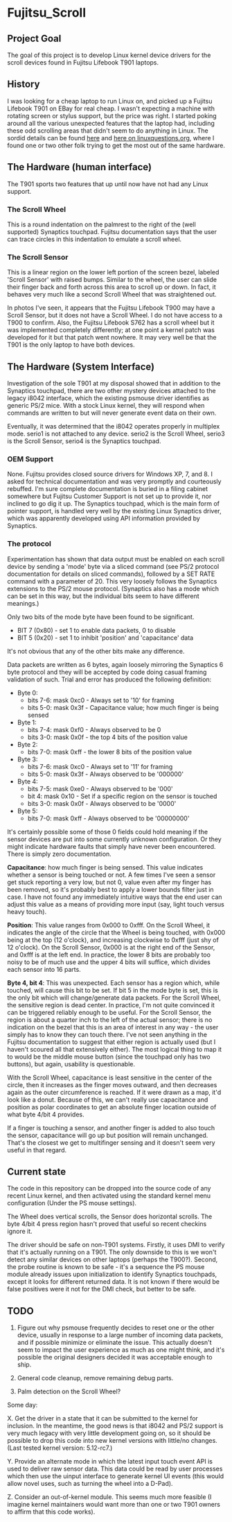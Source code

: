 # Fujitsu_Scroll

## Project Goal
The goal of this project is to develop Linux kernel device drivers for the
scroll devices found in Fujitsu Lifebook T901 laptops.

## History
I was looking for a cheap laptop to run Linux on, and picked up a Fujitsu
Lifebook T901 on EBay for real cheap.  I wasn't expecting a machine with
rotating screen or stylus support, but the price was right.  I started poking
around all the various unexpected features that the laptop had, including
these odd scrolling areas that didn't seem to do anything in Linux.  The sordid
details can be found [here](https://www.linuxquestions.org/questions/slackware-14/fujitsu-lifebook-t901-convertible-laptop-tablet-features-missing-on-default-install-4175637572)
and [here on linuxquestions.org](https://www.linuxquestions.org/questions/linux-hardware-18/fujitsu-lifebook-scroll-device-support-4175692959/), where I found one or two other folk trying to get the most out of the same hardware.

## The Hardware (human interface)
The T901 sports two features that up until now have not had any Linux support.

### The Scroll Wheel
This is a round indentation on the palmrest to the right of the (well
supported) Synaptics touchpad.  Fujitsu documentation says that the user can
trace circles in this indentation to emulate a scroll wheel.

### The Scroll Sensor
This is a linear region on the lower left portion of the screen bezel,
labeled 'Scroll Sensor' with raised bumps.  Similar to the wheel, the user
can slide their finger back and forth across this area to scroll up or down.
In fact, it behaves very much like a second Scroll Wheel that was straightened
out.

In photos I've seen, it appears that the Fujitsu Lifebook T900 may have a
Scroll Sensor, but it does not have a Scroll Wheel.  I do not have access to
a T900 to confirm.  Also, the Fujitsu Lifebook S762 has a scroll wheel but it
was implemented completely differently; at one point a kernel patch was
developed for it but that patch went nowhere.  It may very well be that the
T901 is the only laptop to have both devices.


## The Hardware (System Interface)
Investigation of the sole T901 at my disposal showed that in addition to the
Synaptics touchpad, there are two other mystery devices attached to the
legacy i8042 interface, which the existing psmouse driver identifies as
generic PS/2 mice.  With a stock Linux kernel, they will respond when commands
are written to but will never generate event data on their own.

Eventually, it was determined that the i8042 operates properly in multiplex
mode.  serio1 is not attached to any device.  serio2 is the Scroll Wheel,
serio3 is the Scroll Sensor, serio4 is the Synaptics touchpad.

### OEM Support
None.  Fujitsu provides closed source drivers for Windows XP, 7, and 8.  I
asked for technical documentation and was very promptly and courteously
rebuffed.  I'm sure complete documentation is buried in a filing cabinet
somewhere but Fujitsu Customer Support is not set up to provide it, nor
inclined to go dig it up.  The Synaptics touchpad, which is the main form
of pointer support, is handled very well by the existing Linux Synaptics
driver, which was apparently developed using API information provided by
Synaptics.

### The protocol
Experimentation has shown that data output must be enabled on each scroll
device by sending a 'mode' byte via a sliced command (see PS/2 protocol
documentation for details on sliced commands), followed by a SET RATE command
with a parameter of 20.  This very loosely follows the Synaptics extensions
to the PS/2 mouse protocol.  (Synaptics also has a mode which can be set in
this way, but the individual bits seem to have different meanings.)

Only two bits of the mode byte have been found to be significant.

* BIT 7 (0x80) - set 1 to enable data packets, 0 to disable
* BIT 5 (0x20) - set 1 to inhibit 'position' and 'capacitance' data

It's not obvious that any of the other bits make any difference.

Data packets are written as 6 bytes, again loosely mirroring the Synaptics
6 byte protocol and they will be accepted by code doing casual framing
validation of such.  Trial and error has produced the following definition:

* Byte 0:
  *   bits 7-6: mask 0xc0 - Always set to '10' for framing
  *   bits 5-0: mask 0x3f - Capacitance value; how much finger is being sensed
* Byte 1:
  *   bits 7-4: mask 0xf0 - Always observed to be 0
  *   bits 3-0: mask 0x0f - the top 4 bits of the position value
* Byte 2:
  *   bits 7-0: mask 0xff - the lower 8 bits of the position value
* Byte 3:
  *   bits 7-6: mask 0xc0 - Always set to '11' for framing
  *   bits 5-0: mask 0x3f - Always observed to be '000000'
* Byte 4:
  *   bits 7-5: mask 0xe0 - Always observed to be '000'
  *   bit    4: mask 0x10 - Set if a specific region on the sensor is touched
  *   bits 3-0: mask 0x0f - Always observed to be '0000'
* Byte 5:
  *   bits 7-0: mask 0xff - Always observed to be '00000000'

It's certainly possible some of those 0 fields could hold meaning if the
sensor devices are put into some currently unknown configuration.  Or they
might indicate hardware faults that simply have never been encountered.
There is simply zero documentation.

**Capacitance**: how much finger is being sensed.  This value indicates whether
a sensor is being touched or not.  A few times I've seen a sensor get stuck
reporting a very low, but not 0, value even after my finger has been removed,
so it's probably best to apply a lower bounds filter just in case.  I have
not found any immediately intuitive ways that the end user can adjust this
value as a means of providing more input (say, light touch versus heavy
touch).

**Position**: This value ranges from 0x000 to 0xfff.  On the Scroll Wheel, it
indicates the angle of the circle that the Wheel is being touched, with 0x000
being at the top (12 o'clock), and increasing clockwise to 0xfff (just shy of
12 o'clock).  On the Scroll Sensor, 0x000 is at the right end of the Sensor,
and 0xfff is at the left end.  In practice, the lower 8 bits are probably
too noisy to be of much use and the upper 4 bits will suffice, which divides
each sensor into 16 parts.

**Byte 4, bit 4**: This was unexpected.  Each sensor has a region which, while
touched, will cause this bit to be set.  If bit 5 in the mode byte is set,
this is the only bit which will change/generate data packets.  For the
Scroll Wheel, the sensitive region is dead center.  In practice, I'm not
quite convinced it can be triggered reliably enough to be useful.  For the
Scroll Sensor, the region is about a quarter inch to the left of the actual
sensor; there is no indication on the bezel that this is an area of interest
in any way - the user simply has to know they can touch there.  I've not seen
anything in the Fujitsu documentation to suggest that either region is actually
used (but I haven't scoured all that extensively either).  The most logical
thing to map it to would be the middle mouse button (since the touchpad only
has two buttons), but again, usability is questionable.

With the Scroll Wheel, capacitance is least sensitive in the center of
the circle, then it increases as the finger moves outward, and then decreases
again as the outer circumference is reached.  If it were drawn as a map, it'd
look like a donut.  Because of this, we can't really use capacitance and
position as polar coordinates to get an absolute finger location outside of
what byte 4/bit 4 provides.

If a finger is touching a sensor, and another finger is added to also touch
the sensor, capacitance will go up but position will remain unchanged.
That's the closest we get to multifinger sensing and it doesn't seem very
useful in that regard.

## Current state

The code in this repository can be dropped into the source code of any recent
Linux kernel, and then activated using the standard kernel menu configuration
(Under the PS mouse settings).

The Wheel does vertical scrolls, the Sensor does horizontal scrolls.  The
byte 4/bit 4 press region hasn't proved that useful so recent checkins ignore
it.

The driver should be safe on non-T901 systems.  Firstly, it uses DMI to verify
that it's actually running on a T901.  The only downside to this is we won't
detect any similar devices on other laptops (perhaps the T900?).  Second, the
probe routine is known to be safe - it's a sequence the PS mouse module already
issues upon initialization to identify Synaptics touchpads, except it looks
for different returned data.  It is not known if there would be false positives
were it not for the DMI check, but better to be safe.

## TODO

1. Figure out why psmouse frequently decides to reset one or the other device,
usually in response to a large number of incoming data packets, and if
possible minimize or eliminate the issue.  This actually doesn't seem to
impact the user experience as much as one might think, and it's possible the
original designers decided it was acceptable enough to ship.

2. General code cleanup, remove remaining debug parts.

3. Palm detection on the Scroll Wheel?

Some day:

X. Get the driver in a state that it can be submitted to the kernel for
inclusion.  In the meantime, the good news is that i8042 and PS/2 support is
very much legacy with very little development going on, so it should be
possible to drop this code into new kernel versions with little/no changes.
(Last tested kernel version: 5.12-rc7.)

Y. Provide an alternate mode in which the latest input touch event API is used
to deliver raw sensor data.  This data could be read by user processes which
then use the uinput interface to generate kernel UI events (this would allow
novel uses, such as turning the wheel into a D-Pad).

Z. Consider an out-of-kernel module.  This seems much more feasible (I
imagine kernel maintainers would want more than one or two T901 owners to
affirm that this code works).

